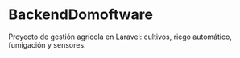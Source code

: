 # BackendDomoftware
Proyecto de gestión agrícola en Laravel: cultivos, riego automático, fumigación y sensores.
